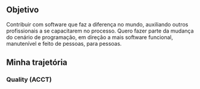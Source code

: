 ## Objetivo

Contribuir com software que faz a diferença no mundo, auxiliando outros profissionais a se capacitarem no processo. Quero fazer parte da mudança do cenário de programação, em direção a mais software funcional, manutenível e feito de pessoas, para pessoas.

## Minha trajetória

### Quality (ACCT)

